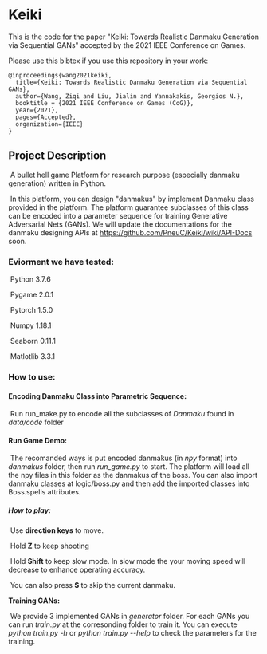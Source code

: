 # Keiki

This is the code for the paper "Keiki: Towards Realistic Danmaku Generation via Sequential GANs" accepted by the 2021 IEEE Conference on Games.

Please use this bibtex if you use this repository in your work:

````
@inproceedings{wang2021keiki,
  title={Keiki: Towards Realistic Danmaku Generation via Sequential GANs},
  author={Wang, Ziqi and Liu, Jialin and Yannakakis, Georgios N.},
  booktitle = {2021 IEEE Conference on Games (CoG)},
  year={2021},
  pages={Accepted},
  organization={IEEE}
}
````

## Project Description

​    A bullet hell game Platform for research purpose (especially danmaku generation) written in Python.

​    In this platform, you can design "danmakus" by implement Danmaku class provided in the platform. The platform guarantee subclasses of this class can be encoded into a parameter sequence for training Generative Adversarial Nets (GANs). We will update the documentations for the danmaku designing APIs at https://github.com/PneuC/Keiki/wiki/API-Docs soon.

### Eviorment we have tested:

​    Python 3.7.6

​    Pygame 2.0.1

​    Pytorch 1.5.0

​    Numpy 1.18.1

​    Seaborn 0.11.1

​    Matlotlib 3.3.1

### How to use:

#### Encoding Danmaku Class into Parametric Sequence:

​    Run run_make.py to encode all the subclasses of *Danmaku* found in *data/code* folder

#### Run Game Demo:

​    The recomanded ways is put encoded danmakus (in *npy* format) into *danmakus* folder, then run *run_game.py* to start. The platform will load all the npy files in this folder as the danmakus of the boss. You can also import danmaku classes at logic/boss.py and then add the imported classes into Boss.spells attributes.

##### How to play:

​    Use **direction keys** to move. 

​    Hold **Z** to keep shooting

​    Hold **Shift** to keep slow mode. In slow mode the your moving speed will decrease to enhance operating accuracy.

​    You can also press **S** to skip the current danmaku.

**Training GANs:**

​    We provide 3 implemented GANs in *generator* folder. For each GANs you can run *train.py* at the corresonding folder to train it. You can execute *python train.py -h* or *python train.py --help* to check the parameters for the training. 




